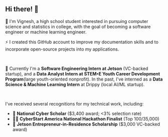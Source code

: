 ## Hi there! 👋

💬 I'm Vignesh, a high school student interested in pursuing computer science and statistics in college, with the goal of becoming a software engineer or machine learning engineer.

⚡ I created this GitHub account to improve my  documentation skills and to incorporate open-source projects into my applications.

<br>

💼 Currently I'm a **Software Engineering Intern at Jetson** (VC-backed startup), and a **Data Analyst Intern at STEM•E Youth Career Development Program**(large youth-oriented nonprofit). In the past, I've interned as a **Data Science & Machine Learning Intern** at Drippy (local AI/ML startup).

<br>

I've received several recognitions for my technical work, including:
 - 🎯 **National Cyber Scholar** ($3,400 award; <3% selection rate)
 - 👨‍💻 **CyberStart America National Hackathon Finalist** (Top 100/35,000)
 - 💸 **Jetson Entrepreneur-in-Residence Scholarship** ($3,000 VC-backed award)
